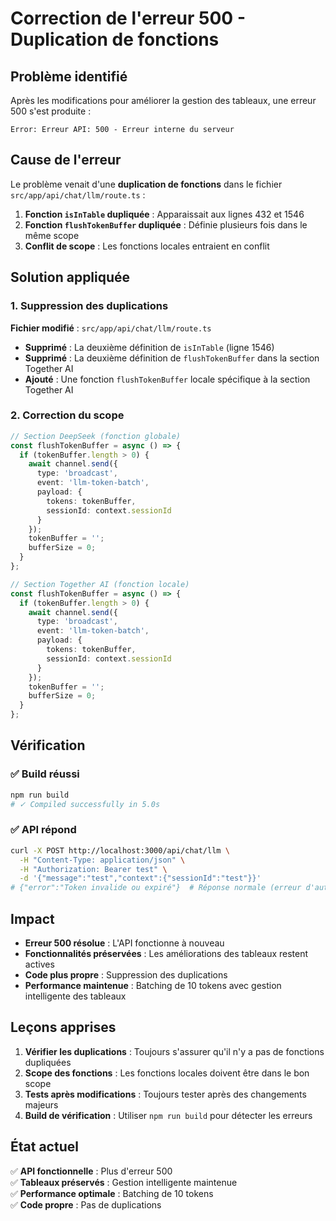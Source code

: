 # Correction de l'erreur 500 - Duplication de fonctions

## Problème identifié

Après les modifications pour améliorer la gestion des tableaux, une erreur 500 s'est produite :

```
Error: Erreur API: 500 - Erreur interne du serveur
```

## Cause de l'erreur

Le problème venait d'une **duplication de fonctions** dans le fichier `src/app/api/chat/llm/route.ts` :

1. **Fonction `isInTable` dupliquée** : Apparaissait aux lignes 432 et 1546
2. **Fonction `flushTokenBuffer` dupliquée** : Définie plusieurs fois dans le même scope
3. **Conflit de scope** : Les fonctions locales entraient en conflit

## Solution appliquée

### 1. Suppression des duplications

**Fichier modifié** : `src/app/api/chat/llm/route.ts`

- **Supprimé** : La deuxième définition de `isInTable` (ligne 1546)
- **Supprimé** : La deuxième définition de `flushTokenBuffer` dans la section Together AI
- **Ajouté** : Une fonction `flushTokenBuffer` locale spécifique à la section Together AI

### 2. Correction du scope

```typescript
// Section DeepSeek (fonction globale)
const flushTokenBuffer = async () => {
  if (tokenBuffer.length > 0) {
    await channel.send({
      type: 'broadcast',
      event: 'llm-token-batch',
      payload: {
        tokens: tokenBuffer,
        sessionId: context.sessionId
      }
    });
    tokenBuffer = '';
    bufferSize = 0;
  }
};

// Section Together AI (fonction locale)
const flushTokenBuffer = async () => {
  if (tokenBuffer.length > 0) {
    await channel.send({
      type: 'broadcast',
      event: 'llm-token-batch',
      payload: {
        tokens: tokenBuffer,
        sessionId: context.sessionId
      }
    });
    tokenBuffer = '';
    bufferSize = 0;
  }
};
```

## Vérification

### ✅ Build réussi
```bash
npm run build
# ✓ Compiled successfully in 5.0s
```

### ✅ API répond
```bash
curl -X POST http://localhost:3000/api/chat/llm \
  -H "Content-Type: application/json" \
  -H "Authorization: Bearer test" \
  -d '{"message":"test","context":{"sessionId":"test"}}'
# {"error":"Token invalide ou expiré"}  # Réponse normale (erreur d'auth attendue)
```

## Impact

- **Erreur 500 résolue** : L'API fonctionne à nouveau
- **Fonctionnalités préservées** : Les améliorations des tableaux restent actives
- **Code plus propre** : Suppression des duplications
- **Performance maintenue** : Batching de 10 tokens avec gestion intelligente des tableaux

## Leçons apprises

1. **Vérifier les duplications** : Toujours s'assurer qu'il n'y a pas de fonctions dupliquées
2. **Scope des fonctions** : Les fonctions locales doivent être dans le bon scope
3. **Tests après modifications** : Toujours tester après des changements majeurs
4. **Build de vérification** : Utiliser `npm run build` pour détecter les erreurs

## État actuel

✅ **API fonctionnelle** : Plus d'erreur 500  
✅ **Tableaux préservés** : Gestion intelligente maintenue  
✅ **Performance optimale** : Batching de 10 tokens  
✅ **Code propre** : Pas de duplications 